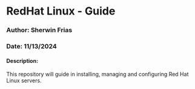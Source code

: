 # RedHat Linux - Guide
### Author: Sherwin Frias
### Date: 11/13/2024


#### Description:
This repository will guide in installing, managing and configuring Red Hat Linux servers.



